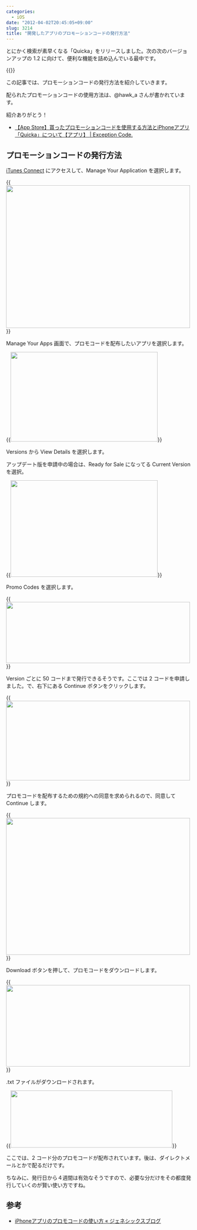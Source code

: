 ```yaml
---
categories:
  - iOS
date: "2012-04-02T20:45:05+09:00"
slug: 3214
title: "開発したアプリのプロモーションコードの発行方法"
---
```


とにかく検索が素早くなる「Quicka」をリリースしました。次の次のバージョンアップの 1.2 に向けて、便利な機能を詰め込んでいる最中です。

{{<app id="511606108" title="Quicka 1.0（￥85）" src="http://a2.mzstatic.com/us/r1000/104/Purple/v4/c5/e7/f3/c5e7f362-6f60-53a8-dbe0-dbec33f240ee/ibjG3fNt4Phm08ZnZUjx0g-temp-upload.cqnwvlfj.100x100-75.png">}}

この記事では、プロモーションコードの発行方法を紹介していきます。

配られたプロモーションコードの使用方法は、@hawk_a さんが書かれています。

紹介ありがとう！

* [【App Store】貰ったプロモーションコードを使用する方法とiPhoneアプリ「Quicka」について【アプリ】 | Exception Code.](http://www.hawk-a.com/exception_code/archives/232?utm_campaign=twitter&utm_medium=twitter&utm_source=twitter)

## プロモーションコードの発行方法

[iTunes Connect](https://itunesconnect.apple.com/WebObjects/iTunesConnect.woa) にアクセスして、Manage Your Application を選択します。

{{<img alt="" src="/images/2012/04/3214_1.png" width="500" height="387">}}

Manage Your Apps 画面で、プロモコードを配布したいアプリを選択します。

{{<img alt="" src="/images/2012/04/3214_2.png" width="400" height="243">}}

Versions から View Details を選択します。

アップデート版を申請中の場合は、Ready for Sale になってる Current Version を選択。

{{<img alt="" src="/images/2012/04/3214_3.png" width="400" height="262">}}

Promo Codes を選択します。

{{<img alt="" src="/images/2012/04/3214_4.png" width="500" height="166">}}

Version ごとに 50 コードまで発行できるそうです。ここでは 2 コードを申請しました。で、右下にある Continue ボタンをクリックします。

{{<img alt="" src="/images/2012/04/3214_5.png" width="500" height="216">}}

プロモコードを配布するための規約への同意を求められるので、同意して Continue します。

{{<img alt="" src="/images/2012/04/3214_6.png" width="500" height="371">}}

Download ボタンを押して、プロモコードをダウンロードします。

{{<img alt="" src="/images/2012/04/3214_7.png" width="500" height="221">}}

.txt ファイルがダウンロードされます。

{{<img alt="" src="/images/2012/04/3214_8.png" width="440" height="155">}}

ここでは、2 コード分のプロモコードが配布されています。後は、ダイレクトメールとかで配るだけです。

ちなみに、発行日から４週間は有効なそうですので、必要な分だけをその都度発行していくのが賢い使い方ですね。

## 参考

* [iPhoneアプリのプロモコードの使い方 « ジェネシックスブログ](http://genesixdev.wordpress.com/2011/03/26/%E3%83%97%E3%83%AD%E3%83%A2%E3%82%B3%E3%83%BC%E3%83%89%E3%81%AE%E6%AD%A3%E3%81%97%E3%81%84%E4%BD%BF%E3%81%84%E6%96%B9/)
